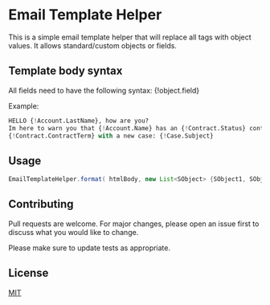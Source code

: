 # Email Template Helper

This is a simple email template helper that will replace all tags with object values.
It allows standard/custom objects or fields.

## Template body syntax
All fields need to have the following syntax: {!object.field}

Example:
```python
HELLO {!Account.LastName}, how are you? 
Im here to warn you that {!Account.Name} has an {!Contract.Status} contract term 
{!Contract.ContractTerm} with a new case: {!Case.Subject}
```

## Usage

```java
EmailTemplateHelper.format( htmlBody, new List<SObject> {SObject1, SObject2, CustomSObject3} );
```

## Contributing
Pull requests are welcome. For major changes, please open an issue first to discuss what you would like to change.

Please make sure to update tests as appropriate.

## License
[MIT](https://choosealicense.com/licenses/mit/)